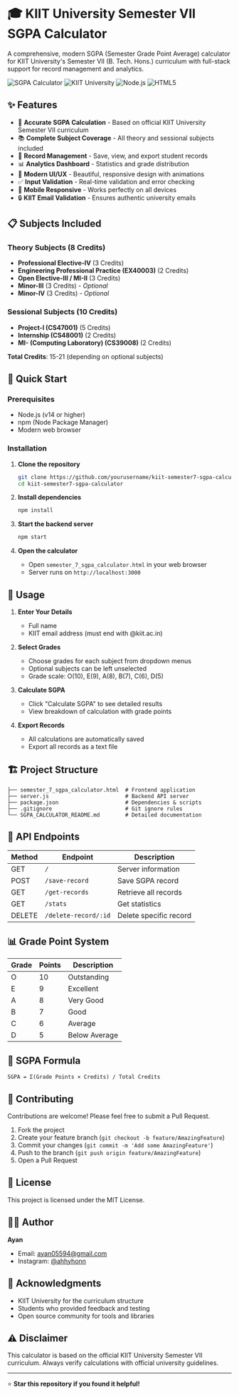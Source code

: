 # 🎓 KIIT University Semester VII SGPA Calculator

A comprehensive, modern SGPA (Semester Grade Point Average) calculator for KIIT University's Semester VII (B. Tech. Hons.) curriculum with full-stack support for record management and analytics.

![SGPA Calculator](https://img.shields.io/badge/SGPA-Calculator-blue?style=for-the-badge)
![KIIT University](https://img.shields.io/badge/KIIT-University-green?style=for-the-badge)
![Node.js](https://img.shields.io/badge/Node.js-Backend-brightgreen?style=for-the-badge)
![HTML5](https://img.shields.io/badge/HTML5-Frontend-orange?style=for-the-badge)

## ✨ Features

- 🎯 **Accurate SGPA Calculation** - Based on official KIIT University Semester VII curriculum
- 📚 **Complete Subject Coverage** - All theory and sessional subjects included
- 💾 **Record Management** - Save, view, and export student records
- 📊 **Analytics Dashboard** - Statistics and grade distribution
- 🎨 **Modern UI/UX** - Beautiful, responsive design with animations
- ✅ **Input Validation** - Real-time validation and error checking
- 📱 **Mobile Responsive** - Works perfectly on all devices
- 🔒 **KIIT Email Validation** - Ensures authentic university emails

## 📋 Subjects Included

### Theory Subjects (8 Credits)
- **Professional Elective-IV** (3 Credits)
- **Engineering Professional Practice (EX40003)** (2 Credits)  
- **Open Elective-III / MI-II** (3 Credits)
- **Minor-III** (3 Credits) - *Optional*
- **Minor-IV** (3 Credits) - *Optional*

### Sessional Subjects (10 Credits)
- **Project-I (CS47001)** (5 Credits)
- **Internship (CS48001)** (2 Credits)
- **MI- (Computing Laboratory) (CS39008)** (2 Credits)

**Total Credits**: 15-21 (depending on optional subjects)

## 🚀 Quick Start

### Prerequisites
- Node.js (v14 or higher)
- npm (Node Package Manager)
- Modern web browser

### Installation

1. **Clone the repository**
   ```bash
   git clone https://github.com/yourusername/kiit-semester7-sgpa-calculator.git
   cd kiit-semester7-sgpa-calculator
   ```

2. **Install dependencies**
   ```bash
   npm install
   ```

3. **Start the backend server**
   ```bash
   npm start
   ```

4. **Open the calculator**
   - Open `semester_7_sgpa_calculator.html` in your web browser
   - Server runs on `http://localhost:3000`

## 📖 Usage

1. **Enter Your Details**
   - Full name
   - KIIT email address (must end with @kiit.ac.in)

2. **Select Grades**
   - Choose grades for each subject from dropdown menus
   - Optional subjects can be left unselected
   - Grade scale: O(10), E(9), A(8), B(7), C(6), D(5)

3. **Calculate SGPA**
   - Click "Calculate SGPA" to see detailed results
   - View breakdown of calculation with grade points

4. **Export Records**
   - All calculations are automatically saved
   - Export all records as a text file

## 🏗️ Project Structure

```
├── semester_7_sgpa_calculator.html  # Frontend application
├── server.js                        # Backend API server
├── package.json                     # Dependencies & scripts
├── .gitignore                       # Git ignore rules
└── SGPA_CALCULATOR_README.md        # Detailed documentation
```

## 🔧 API Endpoints

| Method | Endpoint | Description |
|--------|----------|-------------|
| GET | `/` | Server information |
| POST | `/save-record` | Save SGPA record |
| GET | `/get-records` | Retrieve all records |
| GET | `/stats` | Get statistics |
| DELETE | `/delete-record/:id` | Delete specific record |

## 📊 Grade Point System

| Grade | Points | Description |
|-------|--------|-------------|
| O | 10 | Outstanding |
| E | 9 | Excellent |
| A | 8 | Very Good |
| B | 7 | Good |
| C | 6 | Average |
| D | 5 | Below Average |

## 🧮 SGPA Formula

```
SGPA = Σ(Grade Points × Credits) / Total Credits
```

## 🤝 Contributing

Contributions are welcome! Please feel free to submit a Pull Request.

1. Fork the project
2. Create your feature branch (`git checkout -b feature/AmazingFeature`)
3. Commit your changes (`git commit -m 'Add some AmazingFeature'`)
4. Push to the branch (`git push origin feature/AmazingFeature`)
5. Open a Pull Request

## 📝 License

This project is licensed under the MIT License.

## 👨‍💻 Author

**Ayan**
- Email: ayan05594@gmail.com
- Instagram: [@ahhyhonn](https://www.instagram.com/ahhyhonn/)

## 🙏 Acknowledgments

- KIIT University for the curriculum structure
- Students who provided feedback and testing
- Open source community for tools and libraries

## ⚠️ Disclaimer

This calculator is based on the official KIIT University Semester VII curriculum. Always verify calculations with official university guidelines.

---

⭐ **Star this repository if you found it helpful!**
